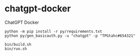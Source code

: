 # chatgpt-docker
ChatGPT Docker


```
python -m pip install -r py/requirements.txt
python py/gen_basicauth.py -u "chatgpt" -p "TPGtahc#654321"

bin/build.sh
bin/run.sh
```